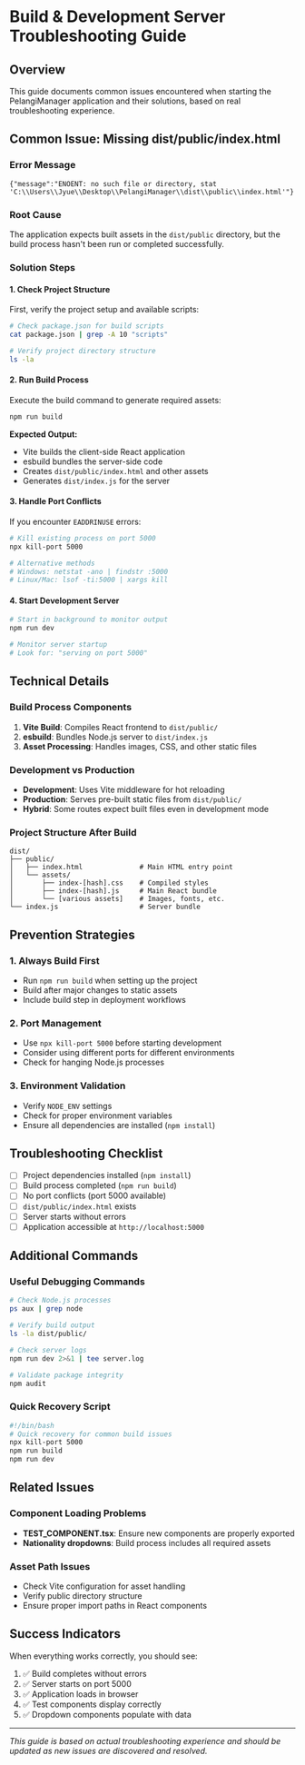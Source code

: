 # Build & Development Server Troubleshooting Guide

## Overview
This guide documents common issues encountered when starting the PelangiManager application and their solutions, based on real troubleshooting experience.

## Common Issue: Missing dist/public/index.html

### Error Message
```
{"message":"ENOENT: no such file or directory, stat 'C:\\Users\\Jyue\\Desktop\\PelangiManager\\dist\\public\\index.html'"}
```

### Root Cause
The application expects built assets in the `dist/public` directory, but the build process hasn't been run or completed successfully.

### Solution Steps

#### 1. Check Project Structure
First, verify the project setup and available scripts:
```bash
# Check package.json for build scripts
cat package.json | grep -A 10 "scripts"

# Verify project directory structure
ls -la
```

#### 2. Run Build Process
Execute the build command to generate required assets:
```bash
npm run build
```

**Expected Output:**
- Vite builds the client-side React application
- esbuild bundles the server-side code
- Creates `dist/public/index.html` and other assets
- Generates `dist/index.js` for the server

#### 3. Handle Port Conflicts
If you encounter `EADDRINUSE` errors:
```bash
# Kill existing process on port 5000
npx kill-port 5000

# Alternative methods
# Windows: netstat -ano | findstr :5000
# Linux/Mac: lsof -ti:5000 | xargs kill
```

#### 4. Start Development Server
```bash
# Start in background to monitor output
npm run dev

# Monitor server startup
# Look for: "serving on port 5000"
```

## Technical Details

### Build Process Components
1. **Vite Build**: Compiles React frontend to `dist/public/`
2. **esbuild**: Bundles Node.js server to `dist/index.js`
3. **Asset Processing**: Handles images, CSS, and other static files

### Development vs Production
- **Development**: Uses Vite middleware for hot reloading
- **Production**: Serves pre-built static files from `dist/public/`
- **Hybrid**: Some routes expect built files even in development mode

### Project Structure After Build
```
dist/
├── public/
│   ├── index.html              # Main HTML entry point
│   └── assets/
│       ├── index-[hash].css    # Compiled styles
│       ├── index-[hash].js     # Main React bundle
│       └── [various assets]    # Images, fonts, etc.
└── index.js                    # Server bundle
```

## Prevention Strategies

### 1. Always Build First
- Run `npm run build` when setting up the project
- Build after major changes to static assets
- Include build step in deployment workflows

### 2. Port Management
- Use `npx kill-port 5000` before starting development
- Consider using different ports for different environments
- Check for hanging Node.js processes

### 3. Environment Validation
- Verify `NODE_ENV` settings
- Check for proper environment variables
- Ensure all dependencies are installed (`npm install`)

## Troubleshooting Checklist

- [ ] Project dependencies installed (`npm install`)
- [ ] Build process completed (`npm run build`)
- [ ] No port conflicts (port 5000 available)
- [ ] `dist/public/index.html` exists
- [ ] Server starts without errors
- [ ] Application accessible at `http://localhost:5000`

## Additional Commands

### Useful Debugging Commands
```bash
# Check Node.js processes
ps aux | grep node

# Verify build output
ls -la dist/public/

# Check server logs
npm run dev 2>&1 | tee server.log

# Validate package integrity
npm audit
```

### Quick Recovery Script
```bash
#!/bin/bash
# Quick recovery for common build issues
npx kill-port 5000
npm run build
npm run dev
```

## Related Issues

### Component Loading Problems
- **TEST_COMPONENT.tsx**: Ensure new components are properly exported
- **Nationality dropdowns**: Build process includes all required assets

### Asset Path Issues
- Check Vite configuration for asset handling
- Verify public directory structure
- Ensure proper import paths in React components

## Success Indicators

When everything works correctly, you should see:
1. ✅ Build completes without errors
2. ✅ Server starts on port 5000
3. ✅ Application loads in browser
4. ✅ Test components display correctly
5. ✅ Dropdown components populate with data

---

*This guide is based on actual troubleshooting experience and should be updated as new issues are discovered and resolved.*
